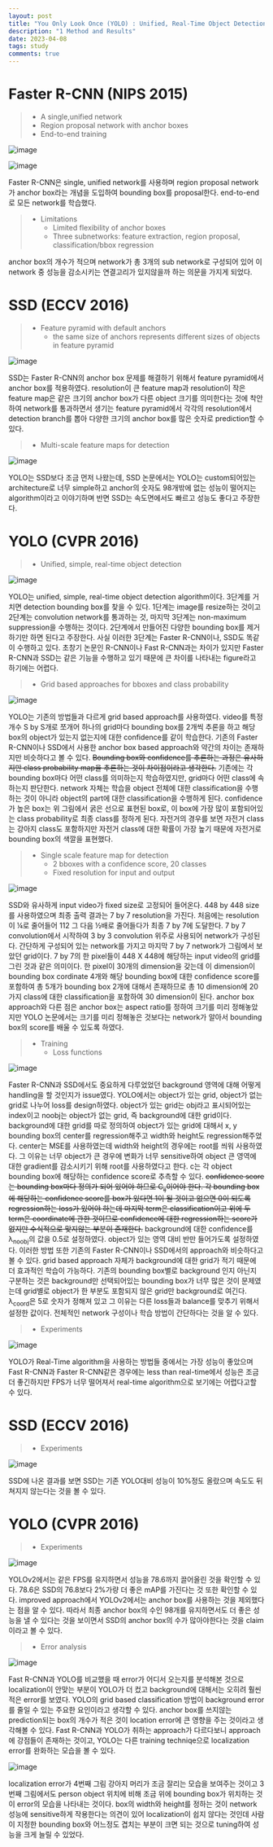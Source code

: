 ```yaml
---
layout: post
title: "You Only Look Once (YOLO) : Unified, Real-Time Object Detection"
description: "1 Method and Results"
date: 2023-04-08
tags: study
comments: true
---
```


# Faster R-CNN (NIPS 2015)

> * A single,unified network
> * Region proposal network with anchor boxes
> * End-to-end training

![image](https://user-images.githubusercontent.com/122149118/230700429-b9013d52-9770-4809-976e-f0d4165cdafe.png)

![image](https://user-images.githubusercontent.com/122149118/230700736-14234634-2411-4545-bffc-86a4e6260ca2.png)

 Faster R-CNN은 single, unified network를 사용하며 region proposal network가 anchor box라는 개념을 도입하여 bounding box를 proposal한다.
 end-to-end로 모든 network를 학습했다.

> * Limitations
>   - Limited flexibility of anchor boxes
>   - Three subnetworks: feature extraction, region proposal, classification/bbox regression

 anchor box의 개수가 적으며 network가 총 3개의 sub network로 구성되어 있어 이 network 중 성능을 감소시키는 연결고리가 있지않을까 하는 의문을 가지게 되었다.

# SSD (ECCV 2016)

> * Feature pyramid with default anchors
>   - the same size of anchors represents different sizes of objects in feature pyramid

![image](https://user-images.githubusercontent.com/122149118/230701456-c4f20a75-da98-4c4b-810f-f860e824ba4b.png)

 SSD는 Faster R-CNN의 anchor box 문제를 해결하기 위해서 feature pyramid에서 anchor box를 적용하였다.
 resolution이 큰 feature map과 resolution이 작은 feature map은 같은 크기의 anchor box가 다른 object 크기를 의미한다는 것에 착안하여 network를 통과하면서 생기는 feature pyramid에서 각각의 resolution에서 detection branch를 뽑아 다양한 크기의 anchor box를 많은 숫자로 prediction할 수 있다.

> * Multi-scale feature maps for detection

![image](https://user-images.githubusercontent.com/122149118/230701901-7990a852-34e5-4dd2-9698-8b04d27ceb53.png) 

 YOLO는 SSD보다 조금 먼저 나왔는데, SSD 논문에서는 YOLO는 custom되어있는 architecture로 너무 simple하고 anchor의 숫자도 98개밖에 없는 성능이 떨어지는 algorithm이라고 이야기하며 반면 SSD는 속도면에서도 빠르고 성능도 좋다고 주장한다.

# YOLO (CVPR 2016)
> * Unified, simple, real-time object detection

![image](https://user-images.githubusercontent.com/122149118/230702084-92e2ea25-46ee-432d-8cfc-fa287ec4c048.png)

 YOLO는 unified, simple, real-time object detection algorithm이다.
 3단계를 거치면 detection bounding box를 찾을 수 있다.
 1단계는 image를 resize하는 것이고 2단계는 convolution network를 통과하는 것, 마지막 3단계는 non-maximum suppression을 수행하는 것이다.
 2단계에서 만들어진 다양한 bounding box를 제거하기만 하면 된다고 주장한다.
 사실 이러한 3단계는 Faster R-CNN이나, SSD도 똑같이 수행하고 있다.
 초창기 논문인 R-CNN이나 Fast R-CNN과는 차이가 있지만 Faster R-CNN과 SSD는 같은 기능을 수행하고 있기 때문에 큰 차이를 나타내는 figure라고 하기에는 어렵다.

> * Grid based approaches for bboxes and class probability

![image](https://user-images.githubusercontent.com/122149118/230702239-6caaf9d9-b5a4-43b6-9fda-a0bcec9aaa18.png)

 YOLO는 기존의 방법들과 다르게 grid based approach를 사용하였다.
 video를 특정 개수 S by S개로 쪼개어 하나의 grid마다 bounding box를 2개씩 추론을 하고 해당 box의 object가 있는지 없는지에 대한 confidence를 같이 학습한다.
 기존의 Faster R-CNN이나 SSD에서 사용한 anchor box based approach와 약간의 차이는 존재하지만 비슷하다고 볼 수 있다.
 <del>Bounding box와 confidence를 추론하는 과정은 유사하지만 class probability map을 추론하는 것이 차이점이라고 생각한다.</del>
 기존에는 각 bounding box마다 어떤 class를 의미하는지 학습하였지만, grid마다 어떤 class에 속하는지 판단한다.
 network 자체는 학습을 object 전체에 대한 classification을 수행하는 것이 아니라 object의 part에 대한 classification을 수행하게 된다.
 confidence가 높은 box는 위 그림에서 굵은 선으로 표현된 box로, 이 box에 가장 많이 포함되어있는 class probability로 최종 class를 정하게 된다.
 자전거의 경우를 보면 자전거 class는 강아지 class도 포함하지만 자전거 class에 대한 확률이 가장 높기 때문에 자전거로 bounding box의 색깔을 표현했다.

> * Single scale feature map for detection
>   - 2 bboxes with a confidence score, 20 classes
>   - Fixed resolution for input and output

![image](https://user-images.githubusercontent.com/122149118/230705807-36ca663e-f5e3-4514-9390-0caad89063aa.png)

 SSD와 유사하게 input video가 fixed size로 고정되어 들어온다.
 448 by 448 size를 사용하였으며 최종 출력 결과는 7 by 7 resolution을 가진다.
 처음에는 resolution이 ¼로 줄어들어 112 그 다음 ½배로 줄어들다가 최종 7 by 7에 도달한다.
 7 by 7 convolution에서 시작하여 3 by 3 convolution 위주로 사용되어 network가 구성된다.
 간단하게 구성되어 있는 network를 가지고 마지막 7 by 7 network가 그림에서 보았던 grid이다.
 7 by 7의 한 pixel들이 448 X 448에 해당하는 input video의 grid를 그린 것과 같은 의미이다.
 한 pixel이 30개의 dimension을 갖는데 이 dimension이 bounding box cordinate 4개와 해당 bounding box에 대한 confidence score를 포함하여 총 5개가 bounding box 2개에 대해서 존재하므로 총 10 dimension에 20가지 class에 대한 classification을 포함하여 30 dimension이 된다.
 anchor box approach와 다른 점은 anchor box는 aspect ratio를 정하여 크기를 미리 정해놓았지만 YOLO 논문에서는 크기를 미리 정해놓은 것보다는 network가 알아서 bounding box의 score를 배울 수 있도록 하였다.

> * Training
>   - Loss functions

![image](https://user-images.githubusercontent.com/122149118/230706862-ab95b2ec-78d7-476b-bdc6-88566830bc91.png)

 Faster R-CNN과 SSD에서도 중요하게 다루었었던 background 영역에 대해 어떻게 handling을 할 것인지가 issue였다.
 YOLO에서는 object가 있는 grid, object가 없는 grid로 나누어 loss를 design하였다.
 object가 있는 grid는 obj라고 표시되어있는 index이고 noobj는 object가 없는 grid, 즉 background에 대한 grid이다.
 background에 대한 grid를 따로 정의하여 object가 있는 grid에 대해서 x, y bounding box의 center를 regression해주고 width와 height도 regression해주었다.
 center는 MSE를 사용하였는데 width와 height의 경우에는 root를 씌워 사용하였다.
 그 이유는 너무 object가 큰 경우에 변화가 너무 sensitive하여 object 큰 영역에 대한 gradient를 감소시키기 위해 root를 사용하였다고 한다.
 c는 각 object bounding box에 해당하는 confidence score로 추측할 수 있다.
 <del>confidence score는 bounding box마다 정의가 되어 있어야 하므로 C<sub>ij</sub>이어야 한다.
 각 bounding box에 해당하는 confidence score를 box가 있다면 1이 될 것이고 없으면 0이 되도록 regression하는 loss가 있어야 하는데 마지막 term은 classification이고 위에 두 term은 coordinate에 관한 것이므로 confidence에 대한 regression하는 score가 없지만 수식적으로 맞지않는 부분이 존재한다.</del>
 background에 대한 confidence를 λ<sub>noobj</sub>의 값을 0.5로 설정하였다.
 object가 있는 영역 대비 반만 들어가도록 설정하였다.
 이러한 방법 또한 기존의 Faster R-CNN이나 SSD에서의 approach와 비슷하다고 볼 수 있다.
 grid based approach 자체가 background에 대한 grid가 적기 때문에 더 효과적인 학습이 가능하다.
 기존의 bounding box별로 background 인지 아닌지 구분하는 것은 background만 선택되어있는 bounding box가 너무 많은 것이 문제였는데 grid별로 object가 한 부분도 포함되지 않은 grid만 background로 여긴다.
 λ<sub>coord</sub>은 5로 숫자가 정해져 있고 그 이유는 다른 loss들과 balance를 맞추기 위해서 설정한 값이다.
 전체적인 network 구성이나 학습 방법이 간단하다는 것을 알 수 있다.

> * Experiments

![image](https://user-images.githubusercontent.com/122149118/230708763-092694b5-a19c-46ce-938f-a6fdf791e774.png)

 YOLO가 Real-Time algorithm을 사용하는 방법들 중에서는 가장 성능이 좋았으며 Fast R-CNN과 Faster R-CNN같은 경우에는 less than real-time에서 성능은 조금 더 좋긴하지만 FPS가 너무 떨어져서 real-time algorithm으로 보기에는 어렵다고할 수 있다.

# SSD (ECCV 2016)
> * Experiments

![image](https://user-images.githubusercontent.com/122149118/230708973-df0e6086-b782-4de6-98dd-7a3b7626929a.png)

 SSD에 나온 결과를 보면 SSD는 기존 YOLO대비 성능이 10%정도 올랐으며 속도도 뒤쳐지지 않는다는 것을 볼 수 있다.

# YOLO (CVPR 2016)

> * Experiments

![image](https://user-images.githubusercontent.com/122149118/230709079-72ed4ffa-ec2e-44f8-8a03-f5cdd7b8e9c2.png)

 YOLOv2에서는 같은 FPS를 유지하면서 성능을 78.6까지 끌어올린 것을 확인할 수 있다.
 78.6은 SSD의 76.8보다 2%가량 더 좋은 mAP를 가진다는 것 또한 확인할 수 있다.
 improved approach에서 YOLOv2에서는 anchor box를 사용하는 것을 제외했다는 점을 알 수 있다.
 따라서 최종 anchor box의 수인 98개를 유지하면서도 더 좋은 성능을 낼 수 있다는 것을 보이면서 SSD의 anchor box의 수가 많아야한다는 것을 claim이라고 볼 수 있다.

>   - Error analysis

![image](https://user-images.githubusercontent.com/122149118/230709328-57a0bf5c-b649-49e8-be7f-cc83c6d640bc.png) 

 Fast R-CNN과 YOLO를 비교했을 때 error가 어디서 오는지를 분석해본 것으로 localization이 안맞는 부분이 YOLO가 더 컸고 background에 대해서는 오히려 훨씬 적은 error를 보였다.
 YOLO의 grid based classification 방법이 background error를 줄일 수 있는 주요한 요인이라고 생각할 수 있다.
 anchor box를 쓰지않는 prediction되는 box의 개수가 적은 것이 location error에 큰 영향을 주는 것이라고 생각해볼 수 있다.
 Fast R-CNN과 YOLO가 취하는 approach가 다르다보니 approach에 강점들이 존재하는 것이고, YOLO는 다른 training techniqe으로 localization error를 완화하는 모습을 볼 수 있다.

![image](https://user-images.githubusercontent.com/122149118/230709499-f917b176-be11-435c-8177-76d47c5e7c0d.png)

 localization error가 4번째 그림 강아지 머리가 조금 잘리는 모습을 보여주는 것이고 3번째 그림에서도 person object 위치에 비해 조금 위에 bounding box가 위치하는 것이 error의 모습을 나타내는 것이다.
 box의 width와 height를 정하는 것이 network 성능에 sensitive하게 작용한다는 의견이 있어 localization이 쉽지 않다는 것인데 사람이 지정한 bounding box와 어느정도 겹치는 부분이 크면 되는 것으로 tuning하여 성능을 크게 늘릴 수 있었다.